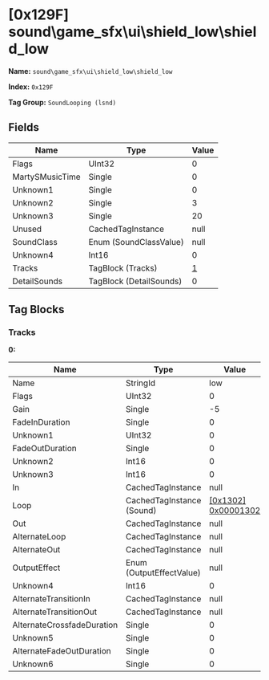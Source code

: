 # [0x129F] sound\game_sfx\ui\shield_low\shield_low

**Name:** ```sound\game_sfx\ui\shield_low\shield_low```

**Index:** ```0x129F```

**Tag Group:** ```SoundLooping (lsnd)```

## Fields

Name	| Type	| Value
---	|---	|---	|
Flags	|UInt32	|0
MartySMusicTime	|Single	|0
Unknown1	|Single	|0
Unknown2	|Single	|3
Unknown3	|Single	|20
Unused	|CachedTagInstance	|null
SoundClass	|Enum (SoundClassValue)	|null
Unknown4	|Int16	|0
Tracks	|TagBlock (Tracks)	|[1](#tracks)
DetailSounds	|TagBlock (DetailSounds)	|0


## Tag Blocks

### Tracks

**0:**

Name	| Type	| Value
---	|---	|---	|
Name	|StringId	|low
Flags	|UInt32	|0
Gain	|Single	|-5
FadeInDuration	|Single	|0
Unknown1	|UInt32	|0
FadeOutDuration	|Single	|0
Unknown2	|Int16	|0
Unknown3	|Int16	|0
In	|CachedTagInstance	|null
Loop	|CachedTagInstance (Sound)	|[[0x1302] 0x00001302](../Sound/1302.md)
Out	|CachedTagInstance	|null
AlternateLoop	|CachedTagInstance	|null
AlternateOut	|CachedTagInstance	|null
OutputEffect	|Enum (OutputEffectValue)	|null
Unknown4	|Int16	|0
AlternateTransitionIn	|CachedTagInstance	|null
AlternateTransitionOut	|CachedTagInstance	|null
AlternateCrossfadeDuration	|Single	|0
Unknown5	|Single	|0
AlternateFadeOutDuration	|Single	|0
Unknown6	|Single	|0


